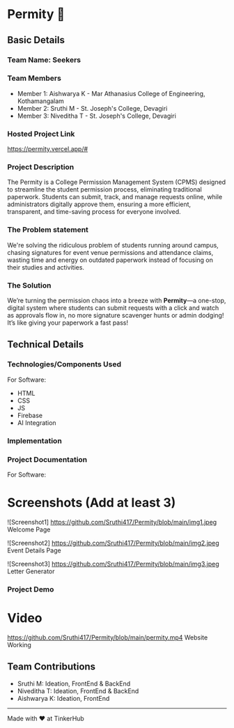 # Permity 🎯

## Basic Details
### Team Name: Seekers


### Team Members
- Member 1: Aishwarya K - Mar Athanasius College of Engineering, Kothamangalam
- Member 2: Sruthi M - St. Joseph's College, Devagiri
- Member 3: Niveditha T - St. Joseph's College, Devagiri

### Hosted Project Link
https://permity.vercel.app/#

### Project Description
The Permity is a College Permission Management System (CPMS) designed to streamline the student permission process, eliminating traditional paperwork. Students can submit, track, and manage requests online, while administrators digitally approve them, ensuring a more efficient, transparent, and time-saving process for everyone involved.

### The Problem statement
We're solving the ridiculous problem of students running around campus, chasing signatures for event venue permissions and attendance claims, wasting time and energy on outdated paperwork instead of focusing on their studies and activities.

### The Solution
We’re turning the permission chaos into a breeze with **Permity**—a one-stop, digital system where students can submit requests with a click and watch as approvals flow in, no more signature scavenger hunts or admin dodging! It’s like giving your paperwork a fast pass!

## Technical Details
### Technologies/Components Used
For Software:
- HTML
- CSS
- JS
- Firebase
- AI Integration

### Implementation
### Project Documentation
For Software:

# Screenshots (Add at least 3)
![Screenshot1]
https://github.com/Sruthi417/Permity/blob/main/img1.jpeg
Welcome Page

![Screenshot2]
https://github.com/Sruthi417/Permity/blob/main/img2.jpeg
Event Details Page

![Screenshot3]
https://github.com/Sruthi417/Permity/blob/main/img3.jpeg
Letter Generator


### Project Demo
# Video
https://github.com/Sruthi417/Permity/blob/main/permity.mp4
Website Working

## Team Contributions
- Sruthi M: Ideation, FrontEnd & BackEnd
- Niveditha T: Ideation, FrontEnd & BackEnd
- Aishwarya K: Ideation, FrontEnd

---
Made with ❤️ at TinkerHub
